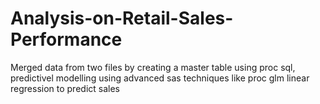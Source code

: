 # Analysis-on-Retail-Sales-Performance
Merged data from two files by creating a master table using proc sql, predictivel modelling using advanced sas techniques like  proc glm linear regression to predict sales
